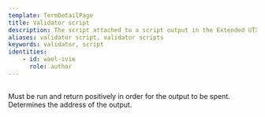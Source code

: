 ```yaml
---
template: TermDetailPage
title: Validator script
description: The script attached to a script output in the Extended UTXO model. 
aliases: validator script, validator scripts
keywords: validator, script
identities: 
    - id: wael-ivie
      role: author
---
```

##

Must be run and return positively in order for the output to be spent. Determines the address of the output.